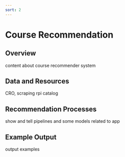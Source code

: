 ```yaml
---
sort: 2
---
```


# Course Recommendation

## Overview

content about course recommender system

## Data and Resources

CRO, scraping rpi catalog

## Recommendation Processes

show and tell pipelines and some models related to app

## Example Output

output examples

